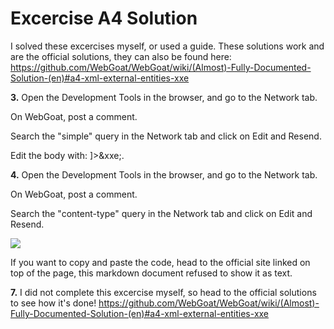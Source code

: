 # Excercise A4 Solution

I solved these excercises myself, or used a guide. These solutions work and are the official solutions, they can also be found here: https://github.com/WebGoat/WebGoat/wiki/(Almost)-Fully-Documented-Solution-(en)#a4-xml-external-entities-xxe

__3.__ Open the Development Tools in the browser, and go to the Network tab.

On WebGoat, post a comment.

Search the "simple" query in the Network tab and click on Edit and Resend.

Edit the body with: <?xml version="1.0"?><!DOCTYPE comment [<!ENTITY xxe SYSTEM "file:///">]><comment><text>&xxe;</text></comment>.

__4.__ Open the Development Tools in the browser, and go to the Network tab.

On WebGoat, post a comment.

Search the "content-type" query in the Network tab and click on Edit and Resend.

![](https://i.gyazo.com/c72ebfecf09f763ede6a0bde43ee1639.png)

If you want to copy and paste the code, head to the official site linked on top of the page, this markdown document refused to show it as text.

__7.__ I did not complete this excercise myself, so head to the official solutions to see how it's done! https://github.com/WebGoat/WebGoat/wiki/(Almost)-Fully-Documented-Solution-(en)#a4-xml-external-entities-xxe
